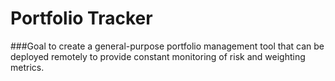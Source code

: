 # Portfolio Tracker

###Goal
to create a general-purpose portfolio management tool that can be deployed remotely to provide constant monitoring of risk and weighting metrics.
